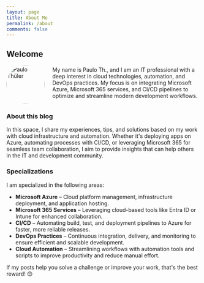 ```yaml
---
layout: page
title: About Me
permalink: /about
comments: false
---
```


## Welcome 
<div style="display: flex; align-items: center; gap: 20px; margin-bottom: 20px;">
    <img src="{{ site.baseurl }}/assets/images/paulo-avatar.png" alt="Paulo Thüler" style="width: 100px; height: 100px; border-radius: 50%;">
    <div>
        My name is Paulo Th., and I am an IT professional with a deep interest in cloud technologies, automation, and DevOps practices. My focus is on integrating Microsoft Azure, Microsoft 365 services, and CI/CD pipelines to optimize and streamline modern development workflows.
        <div style="margin-top: 10px; display: flex; gap: 15px; align-items: center;">
            <a target="_blank" href="https://www.linkedin.com/in/paulo-th%C3%BCler-686441109/" onclick="window.open(this.href, 'width=550,height=435');return false;">
                <i class="fab fa-linkedin-in"></i>
            </a>
            <a href="mailto:info@webflow.ch" title="Send Mail">
                <i class="fas fa-envelope"></i>
            </a>
        </div>
    </div>
</div>

### About this blog

In this space, I share my experiences, tips, and solutions based on my work with cloud infrastructure and automation. Whether it's deploying apps on Azure, automating processes with CI/CD, or leveraging Microsoft 365 for seamless team collaboration, I aim to provide insights that can help others in the IT and development community.

### Specializations

I am specialized in the following areas:

* **Microsoft Azure** – Cloud platform management, infrastructure deployment, and application hosting.
* **Microsoft 365 Services** – Leveraging cloud-based tools like Entra ID or Intune for enhanced collaboration.
* **CI/CD** – Automating build, test, and deployment pipelines to Azure for faster, more reliable releases.
* **DevOps Practices** – Continuous integration, delivery, and monitoring to ensure efficient and scalable development.
* **Cloud Automation** – Streamlining workflows with automation tools and scripts to improve productivity and reduce manual effort.

If my posts help you solve a challenge or improve your work, that's the best reward! 😊
